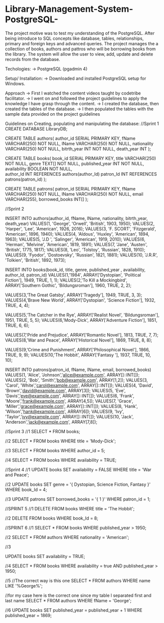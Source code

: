 # Library-Management-System-PostgreSQL-

The project motive was to test my understanding of the PostgreSQL.
After being introduce to SQL concepts like database, tables, 
relationships, primary and foreign keys and advanced queries.
The project manages the a collection of books, authors and pattros 
who will be borrowing books from the library. The system will allow 
the user to view, add, update and delete records from the database.

Techologies:
  -> PostgreSQL (pgadmin 4)

Setup/ Installation:
-> Downloaded and installed PostgreSQL setup for Windows.

Approach
-> First I watched the content videos taught by codetribe facilitator.
-> I went on and followed the project guidelines to apply the knowledge I have grasp through the content.
-> I created the database, then created the tables of the database.
-> I then populated the tables with the sample data provided on the project guidelines

Guidelines on Creating, populating and manipulating the database:
//Sprint 1
CREATE DATABASE LibraryDB;

CREATE TABLE authors(
	author_id SERIAL PRIMARY KEY,
	fName VARCHAR(250) NOT NULL,
	lName VARCHAR(250) NOT NULL,
	nationality VARCHAR(250) NOT NULL,
	bitrth_year INT NOT NULL,
	death_year INT
);

CREATE TABLE books(
	book_id SERIAL PRIMARY KEY,
	title VARCHAR(250) NOT NULL,
	genre TEXT[] NOT NULL,
	published_year INT NOT NULL,
	availability BOOLEAN NOT NULL,	
	author_Id INT REFERENCES authors(author_Id)
	patron_Id INT REFERENCES patrons(patron_id)
);

CREATE TABLE patrons(
	patron_id SERIAL PRIMARY KEY,
	fName VARCHAR(250) NOT NULL,
	lName VARCHAR(250) NOT NULL,
	email VARCHAR(255),
	borrowed_books INT[]
);

//Sprint 2

INSERT INTO authors(author_id, fName, lName, nationality, bitrth_year, death_year)
VALUES(1, 'George', 'Orwell', 'British', 1903, 1950);
VALUES(2, 'Harper', 'Lee', 'American', 1926, 2016);
VALUES(3, 'F. SCORT', 'Fitzgerald', 'American', 1896, 1940);
VALUES(4, 'Aldous', 'Huxley', 'American', 1894, 1963);
VALUES(5, 'J.D ', 'Salinger', 'American', 1919, 2010);
VALUES(6, 'Herman', 'Melvine', 'American', 1819, 1891);
VALUES(7, 'Jane', 'Austen', 'British', 1775, 1817);
VALUES(8, 'Leo', 'Tolstoy', 'Russian', 1828, 1910);
VALUES(9, 'Fyodor', 'Dostoevsky', 'Russian', 1821, 1881);
VALUES(10, 'J.R.R', 'Tolkien', 'British', 1892, 1973);

INSERT INTO books(book_id, title, genre, published_year , availability, author_Id, patron_id)
VALUES(1,'1984', ARRAY['Dystopian', 'Political Fiction'], 1949, TRUE, 1, 1);
VALUES(2,'To Kill a Mockingbird', ARRAY['Southern Gothic', 'Bildungsroman'], 1960, TRUE, 2, 2);

VALUES(3,'The Great Gatsby', ARRAY['Tragedy'], 1949, TRUE, 3, 3);
VALUES(4,'Brave New World', ARRAY['Dystopian', 'Science Fiction'], 1932, TRUE, 4, 4);

VALUES(5,'The Catcher in the Rye', ARRAY['Realist Novel', 'Bildungsroman'], 1951, TRUE, 5, 5);
VALUES(6,'Mody-Dick', ARRAY['Adventure Fiction'], 1851, TRUE, 6, 6);

VALUES(7,'Pride and Prejudice', ARRAY['Romantic Novel'], 1813, TRUE, 7, 7);
VALUES(8,'War and Peace', ARRAY['Historical Novel'], 1869, TRUE, 8, 8);

VALUES(9,'Crime and Punishment', ARRAY['Philosophical Novel'], 1866, TRUE, 9, 9);
VALUES(10,'The Hobbit', ARRAY['Fantasy '], 1937, TRUE, 10, 10);


INSERT INTO patrons(patron_id, fName, lName, email, borrowed_books)
VALUES(1, 'Alice', 'Johnson','alice@example.com', ARRAY[]::INT[]);
VALUES(2, 'Bob', 'Smith','bob@example.com', ARRAY[1,2]);
VALUES(3, 'Carol', 'White','carol@example.com', ARRAY[]::INT[]);
VALUES(4, 'David', 'Brown','david@example.com', ARRAY[3]);
VALUES(5, 'Eve', 'Davis','eve@example.com', ARRAY[]::INT[]);
VALUES(6, 'Frank', 'Moore','frank@example.com', ARRAY[4,5]);
VALUES(7, 'Grace', 'Miller','grace@example.com', ARRAY[]::INT[]);
VALUES(8, 'Hank', 'Wilson','hank@example.com', ARRAY[6]);
VALUES(9, 'Ivy', 'Taylor','ivy@example.com', ARRAY[]::INT[]);
VALUES(10, 'Jack', 'Anderson','jack@example.com', ARRAY[7,8]);


//Sprint 3
//1
SELECT *
FROM books;

//2
SELECT *
FROM books
WHERE title = 'Mody-Dick';

//3
SELECT *
FROM books
WHERE author_id = 5;

//4
SELECT *
FROM books
WHERE availability = TRUE;



//Sprint 4
//1
UPDATE books
SET availability = FALSE
WHERE title = 'War and Peace';

//2
UPDATE books
SET genre = '{ Dystopian, Science Fiction, Fantasy }'
WHERE book_Id = 4;

//3
UPDATE patrons
SET borrowed_books = '{ 1 }'
WHERE patron_id = 1;

//SPRINT 5
//1
DELETE FROM books
WHERE title = 'The Hobbit';

//2
DELETE FROM books
WHERE book_Id = 8;


//SPRINT 6
//1
SELECT *
FROM books
WHERE published_year > 1950;

//2
SELECT *
FROM authors 
WHERE nationality = 'American';

//3

UPDATE books
SET availability = TRUE;

//4
SELECT *
FROM books
WHERE availability = true AND published_year > 1950;

//5
//The correct way is this one
SELECT * 
FROM authors
WHERE name LIKE '%George%';

//for my case here is the correct one since my table I separated first and last name
SELECT * 
FROM authors
WHERE fName = 'George';

//6
UPDATE books
SET published_year = published_year + 1
WHERE published_year = 1869;
